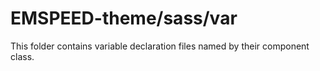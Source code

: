 # EMSPEED-theme/sass/var

This folder contains variable declaration files named by their component class.
